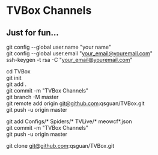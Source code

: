 # TVBox Channels
## Just for fun...

git config --global user.name "your name"  
git config --global user.email "your_email@youremail.com"  
ssh-keygen -t rsa -C "your_email@youremail.com"  

cd TVBox  
git init  
git add .  
git commit -m "TVBox Channels"  
git branch -M master  
git remote add origin git@github.com:qsguan/TVBox.git  
git push -u origin master  

git add Configs/* Spiders/* TVLive/* meowcf*.json  
git commit -m "TVBox Channels"  
git push -u origin master  

git clone git@github.com:qsguan/TVBox.git  

